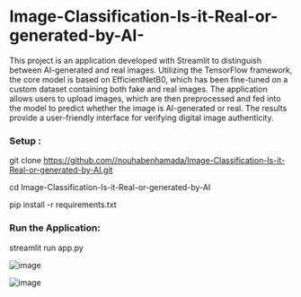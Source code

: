 # Image-Classification-Is-it-Real-or-generated-by-AI-

This project is an application developed with Streamlit to distinguish between AI-generated and real images. Utilizing the TensorFlow framework, the core model is based on EfficientNetB0, which has been fine-tuned on a custom dataset containing both fake and real images. The application allows users to upload images, which are then preprocessed and fed into the model to predict whether the image is AI-generated or real. The results provide a user-friendly interface for verifying digital image authenticity.

### Setup :

git clone https://github.com//nouhabenhamada/Image-Classification-Is-it-Real-or-generated-by-AI.git


cd Image-Classification-Is-it-Real-or-generated-by-AI


pip install -r requirements.txt

### Run the Application:


streamlit run app.py


![image](https://github.com/user-attachments/assets/643bbf7d-20e9-4828-b067-c4ef478797e1)

![image](https://github.com/user-attachments/assets/42b3214d-d83d-4c7e-bd34-a7a569389cb8)


